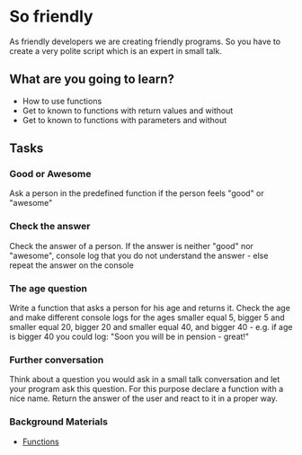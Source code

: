 # So friendly

As friendly developers we are creating friendly programs. So you have to create a very polite script which is an expert in small talk.

## What are you going to learn?

* How to use functions
* Get to known to functions with return values and without
* Get to known to functions with parameters and without

## Tasks

### Good or Awesome
Ask a person in the predefined function if the person feels "good" or "awesome"

### Check the answer
Check the answer of a person. If the answer is neither "good" nor "awesome", console log that you do not understand the answer - else repeat the answer on the console

### The age question
Write a function that asks a person for his age and returns it. Check the age and make different console logs for the ages smaller equal 5, bigger 5 and smaller equal 20, bigger 20 and smaller equal 40, and bigger 40 - e.g. if age is bigger 40 you could log: "Soon you
will be in pension - great!"

### Further conversation
Think about a question you would ask in a small talk conversation and let your program ask this question. For this purpose declare a function with a nice name. Return the answer of the user and react to it in a proper way.

### Background Materials
* [Functions](https://javascript.info/function-basics)
